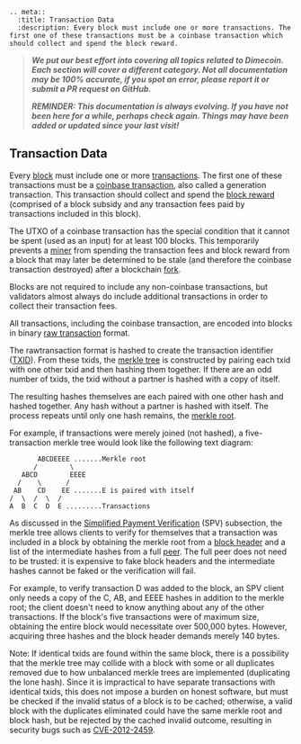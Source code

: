 ```{eval-rst}
.. meta::
  :title: Transaction Data
  :description: Every block must include one or more transactions. The first one of these transactions must be a coinbase transaction which should collect and spend the block reward.
```
> ***We put our best effort into covering all topics related to Dimecoin. Each section will cover a different category. Not all documentation may be 100% accurate, if you spot an error, please report it or submit a PR request on GitHub.***
>
> ***REMINDER: This documentation is always evolving. If you have not been here for a while, perhaps check again. Things may have been added or updated since your last visit!***

## Transaction Data

Every [block](../resources/glossary.md#block) must include one or more [transactions](../resources/glossary.md#transaction). The first one of these transactions must be a [coinbase transaction](../resources/glossary.md#coinbase-transaction), also called a generation transaction. This transaction should collect and spend the [block reward](../resources/glossary.md#block-reward) (comprised of a block subsidy and any transaction fees paid by transactions included in this block).

The UTXO of a coinbase transaction has the special condition that it cannot be spent (used as an input) for at least 100 blocks. This temporarily prevents a [miner](../resources/glossary.md#miner) from spending the transaction fees and block reward from a block that may later be determined to be stale (and therefore the coinbase transaction destroyed) after a blockchain [fork](../resources/glossary.md#fork).

Blocks are not required to include any non-coinbase transactions, but validators almost always do include additional transactions in order to collect their transaction fees.

All transactions, including the coinbase transaction, are encoded into blocks in binary [raw transaction](../resources/glossary.md#raw-transaction) format.

The rawtransaction format is hashed to create the transaction identifier ([TXID](../resources/glossary.md#transaction-identifiers)). From these txids, the [merkle tree](../resources/glossary.md#merkle-tree) is constructed by pairing each txid with one other txid and then hashing them together. If there are an odd number of txids, the txid without a partner is hashed with a copy of itself.

The resulting hashes themselves are each paired with one other hash and hashed together. Any hash without a partner is hashed with itself. The process repeats until only one hash remains, the [merkle root](../resources/glossary.md#merkle-root).

For example, if transactions were merely joined (not hashed), a five-transaction merkle tree would look like the following text diagram:

```
       ABCDEEEE .......Merkle root
      /        \
   ABCD        EEEE
  /    \      /
 AB    CD    EE .......E is paired with itself
/  \  /  \  /
A  B  C  D  E .........Transactions
```

As discussed in the [Simplified Payment Verification](../resources/glossary.md#simplified-payment-verification) (SPV) subsection, the merkle tree allows clients to verify for themselves that a transaction was included in a block by obtaining the merkle root from a [block header](../resources/glossary.md#block-header) and a list of the intermediate hashes from a full [peer](../resources/glossary.md#peer). The full peer does not need to be trusted: it is expensive to fake block headers and the intermediate hashes cannot be faked or the verification will fail.

For example, to verify transaction D was added to the block, an SPV client only needs a copy of the C, AB, and EEEE hashes in addition to the merkle root; the client doesn't need to know anything about any of the other transactions. If the block's five transactions were of maximum size, obtaining the entire block would necessitate over 500,000 bytes. However, acquiring three hashes and the block header demands merely 140 bytes.

Note: If identical txids are found within the same block, there is a possibility that the merkle tree may collide with a block with some or all duplicates removed due to how unbalanced merkle trees are implemented (duplicating the lone hash). Since it is impractical to have separate transactions with identical txids, this does not impose a burden on honest software, but must be checked if the invalid status of a block is to be cached; otherwise, a valid block with the duplicates eliminated could have the same merkle root and block hash, but be rejected by the cached invalid outcome, resulting in security bugs such as [CVE-2012-2459](https://en.bitcoin.it/wiki/CVEs#CVE-2012-2459).
